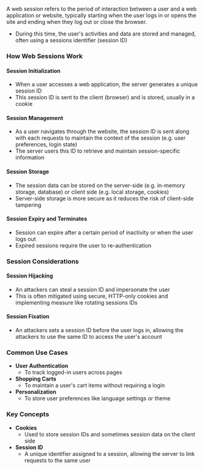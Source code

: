 A web session refers to the period of interaction between a user and a web application or website, typically starting when the user logs in or opens the site and ending when they log out or close the browser. 
- During this time, the user's activities and data are stored and managed, often using a sessions identifier (session ID) 

### How Web Sessions Work
#### Session Initialization
- When a user accesses a web application, the server generates a unique session ID
- This session ID is sent to the client (browser) and is stored, usually in a cookie

#### Session Management
- As a user navigates through the website, the session ID is sent along with each requests to maintain the context of the session (e.g. user preferences, login state)
- The server users this ID to retrieve and maintain session-specific information

#### Session Storage
- The session data can be stored on the server-side (e.g. in-memory storage, database) or client side (e.g. local storage, cookies)
- Server-side storage is more secure as it reduces the risk of client-side tampering 

#### Session Expiry and Terminates
- Session can expire after a certain period of inactivity or when the user logs out 
- Expired sessions require the user to re-authentication 


### Session Considerations

#### Session Hijacking
- An attackers can steal a session ID and impersonate the user
- This is often mitigated using secure, HTTP-only cookies and implementing measure like rotating sessions IDs

#### Session Fixation
- An attackers sets a session ID before the user logs in, allowing the attackers to use the same ID to access the user's account

### Common Use Cases
- **User Authentication**
	- To track logged-in users across pages
- **Shopping Carts**
	- To maintain a user's cart items without requiring a login
- **Personalization**
	- To store user preferences like language settings or theme

### Key Concepts
- **Cookies**
	- Used to store session IDs and sometimes session data on the client side
- **Session ID**
	- A unique identifier assigned to a session, allowing the server to link requests to the same user

